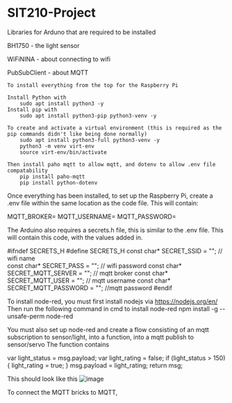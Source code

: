 # SIT210-Project

Libraries for Arduno that are required to be installed

 BH1750 - the light sensor
	
 WiFiNINA - about connecting to wifi
	
 PubSubClient - about MQTT

 
	To install everything from the top for the Raspberry Pi
	
	Install Python with
		sudo apt install python3 -y
	Install pip with
		sudo apt install python3-pip python3-venv -y
	
	To create and activate a virtual environment (this is required as the pip commands didn't like being done normally)
		sudo apt install python3-full python3-venv -y
		python3 -m venv virt-env
		source virt-env/bin/activate
	
	Then install paho mqtt to allow mqtt, and dotenv to allow .env file compatability
		pip install paho-mqtt 
		pip install python-dotenv
	
Once everything has been installed, to set up the Raspberry Pi, create a .env file within the same location as the code file. This will contain:


MQTT_BROKER=
MQTT_USERNAME=
MQTT_PASSWORD=


The Arduino also requires a secrets.h file, this is similar to the .env file. This will contain this code, with the values added in. 


#ifndef SECRETS_H
#define SECRETS_H
const char* SECRET_SSID = "";      // wifi name    
const char* SECRET_PASS = "";  // wifi password
const char* SECRET_MQTT_SERVER = "";  // mqtt broker
const char* SECRET_MQTT_USER = ""; // mqtt username
const char* SECRET_MQTT_PASSWORD = ""; //mqtt password
#endif





To install node-red, you must first install nodejs via https://nodejs.org/en/
Then run the following command in cmd to install node-red
npm install -g --unsafe-perm node-red


You must also set up node-red and create a flow consisting of an mqtt subscription to sensor/light, into a function, into a mqtt publish to sensor/servo
The function contains

var light_status = msg.payload;
var light_rating = false;
if (light_status > 150) {
    light_rating = true;
}
msg.payload = light_rating;
return msg;

This should look like this
![image](https://github.com/user-attachments/assets/89f4e2b6-cba5-4295-a0ac-336d9c5fc74a)


To connect the MQTT bricks to MQTT, 
